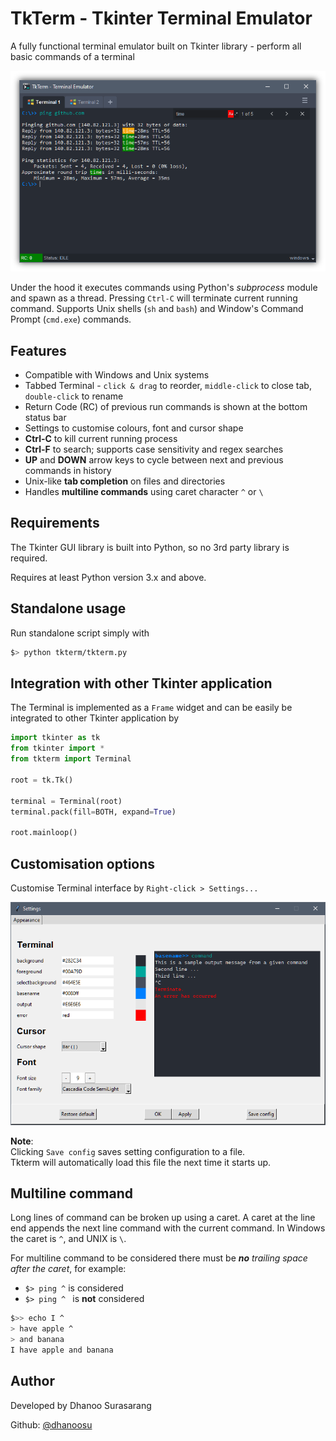 # TkTerm - Tkinter Terminal Emulator
A fully functional terminal emulator built on Tkinter library - perform all basic commands of a terminal

<p align="center">
<img src="img/snapshot2.png">
</p>

Under the hood it executes commands using Python's *subprocess* module and spawn as a thread. Pressing `Ctrl-C` will terminate current running command. Supports Unix shells (`sh` and `bash`) and Window's Command Prompt (`cmd.exe`) commands.

## Features
- Compatible with Windows and Unix systems
- Tabbed Terminal - `click & drag` to reorder, `middle-click` to close tab, `double-click` to rename
- Return Code (RC) of previous run commands is shown at the bottom status bar
- Settings to customise colours, font and cursor shape
- **Ctrl-C** to kill current running process
- **Ctrl-F** to search; supports case sensitivity and regex searches
- **UP** and **DOWN** arrow keys to cycle between next and previous commands in history
- Unix-like **tab completion** on files and directories
- Handles **multiline commands** using caret character `^` or `\`

## Requirements
The Tkinter GUI library is built into Python, so no 3rd party library is required.

Requires at least Python version 3.x and above.

## Standalone usage
Run standalone script simply with

```bash
$> python tkterm/tkterm.py
```

## Integration with other Tkinter application
The Terminal is implemented as a `Frame` widget and can be easily be integrated to other Tkinter application by

```python
import tkinter as tk
from tkinter import *
from tkterm import Terminal

root = tk.Tk()

terminal = Terminal(root)
terminal.pack(fill=BOTH, expand=True)

root.mainloop()
```

## Customisation options
Customise Terminal interface by `Right-click > Settings...`

<p align="center">
<img src="img/settings.png">
</p>

**Note**: \
Clicking `Save config` saves setting configuration to a file.\
Tkterm will automatically load this file the next time it starts up.

## Multiline command
Long lines of command can be broken up using a caret. A caret at the line end appends the next line command with the current command.
In Windows the caret is `^`, and UNIX is `\`.

For multiline command to be considered there must be ***no** trailing space after the caret*, for example:

- `$> ping ^` is considered
- `$> ping ^ ` is **not** considered



```bash
$>> echo I ^
> have apple ^
> and banana
I have apple and banana
```

## Author

Developed by Dhanoo Surasarang

Github: [@dhanoosu](https://github.com/dhanoosu)